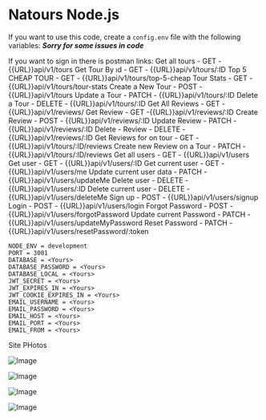 # Natours Node.js

If you want to use this code, create a `config.env` file with the following variables:
***Sorry for some issues in code***

If you want to sign in there is postman links: 
Get all tours - GET - {{URL}}api/v1/tours
Get Tour By ıd - GET - {{URL}}api/v1/tours/:ID
Top 5 CHEAP TOUR - GET - {{URL}}api/v1/tours/top-5-cheap
Tour Stats - GET - {{URL}}api/v1/tours/tour-stats
Create a New Tour - POST - {{URL}}api/v1/tours
Update a Tour - PATCH - {{URL}}api/v1/tours/:ID
Delete a Tour - DELETE - {{URL}}api/v1/tours/:ID
Get All Reviews - GET - {{URL}}api/v1/reviews/
Get Review - GET -{{URL}}api/v1/reviews/:ID
Create Review - POST -  {{URL}}api/v1/reviews/:ID
Update Review - PATCH - {{URL}}api/v1/reviews/:ID
Delete - Review - DELETE -{{URL}}api/v1/reviews/:ID
Get Reviews for on tour - GET - {{URL}}api/v1/tours/:ID/reviews
Create new Review on a Tour - PATCH - {{URL}}api/v1/tours/:ID/reviews
Get all users - GET - {{URL}}api/v1/users
Get user - GET - {{URL}}api/v1/users/:ID
Get current user - GET - {{URL}}api/v1/users/me
Update current user data - PATCH - {{URL}}api/v1/users/updateMe
Delete user - DELETE - {{URL}}api/v1/users/:ID
Delete current user - DELETE - {{URL}}api/v1/users/deleteMe
Sign up - POST - {{URL}}api/v1/users/signup
Login - POST - {{URL}}api/v1/users/login
Forgot Password - POST - {{URL}}api/v1/users/forgotPassword
Update current Password - PATCH - {{URL}}api/v1/users/updateMyPassword
Reset Password - PATCH - {{URL}}api/v1/users/resetPassword/:token

```plaintext
NODE_ENV = development
PORT = 3001
DATABASE = <Yours>
DATABASE_PASSWORD = <Yours>
DATABASE_LOCAL = <Yours>
JWT_SECRET = <Yours>
JWT_EXPIRES_IN = <Yours>
JWT_COOKIE_EXPIRES_IN = <Yours>
EMAIL_USERNAME = <Yours>
EMAIL_PASSWORD = <Yours>
EMAIL_HOST = <Yours>
EMAIL_PORT = <Yours>
EMAIL_FROM = <Yours>
```
Site PHotos 

![Image](https://github.com/user-attachments/assets/4637b2d0-1abb-4a45-962d-34fa35d8c875)

![Image](https://github.com/user-attachments/assets/98c6bdd5-78c3-472e-8823-072d3eea7db4)

![Image](https://github.com/user-attachments/assets/049298ea-575e-4bce-b785-7b6f6a33fa62)

![Image](https://github.com/user-attachments/assets/56a0de77-c65f-42de-93f5-57fa0d038b66)

